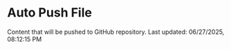 # Auto Push File

Content that will be pushed to GitHub repository.
Last updated: 06/27/2025, 08:12:15 PM